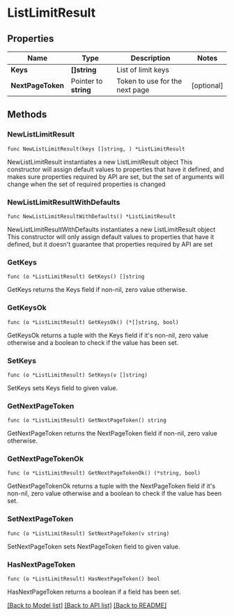 # ListLimitResult

## Properties

Name | Type | Description | Notes
------------ | ------------- | ------------- | -------------
**Keys** | **[]string** | List of limit keys | 
**NextPageToken** | Pointer to **string** | Token to use for the next page | [optional] 

## Methods

### NewListLimitResult

`func NewListLimitResult(keys []string, ) *ListLimitResult`

NewListLimitResult instantiates a new ListLimitResult object
This constructor will assign default values to properties that have it defined,
and makes sure properties required by API are set, but the set of arguments
will change when the set of required properties is changed

### NewListLimitResultWithDefaults

`func NewListLimitResultWithDefaults() *ListLimitResult`

NewListLimitResultWithDefaults instantiates a new ListLimitResult object
This constructor will only assign default values to properties that have it defined,
but it doesn't guarantee that properties required by API are set

### GetKeys

`func (o *ListLimitResult) GetKeys() []string`

GetKeys returns the Keys field if non-nil, zero value otherwise.

### GetKeysOk

`func (o *ListLimitResult) GetKeysOk() (*[]string, bool)`

GetKeysOk returns a tuple with the Keys field if it's non-nil, zero value otherwise
and a boolean to check if the value has been set.

### SetKeys

`func (o *ListLimitResult) SetKeys(v []string)`

SetKeys sets Keys field to given value.


### GetNextPageToken

`func (o *ListLimitResult) GetNextPageToken() string`

GetNextPageToken returns the NextPageToken field if non-nil, zero value otherwise.

### GetNextPageTokenOk

`func (o *ListLimitResult) GetNextPageTokenOk() (*string, bool)`

GetNextPageTokenOk returns a tuple with the NextPageToken field if it's non-nil, zero value otherwise
and a boolean to check if the value has been set.

### SetNextPageToken

`func (o *ListLimitResult) SetNextPageToken(v string)`

SetNextPageToken sets NextPageToken field to given value.

### HasNextPageToken

`func (o *ListLimitResult) HasNextPageToken() bool`

HasNextPageToken returns a boolean if a field has been set.


[[Back to Model list]](../README.md#documentation-for-models) [[Back to API list]](../README.md#documentation-for-api-endpoints) [[Back to README]](../README.md)


